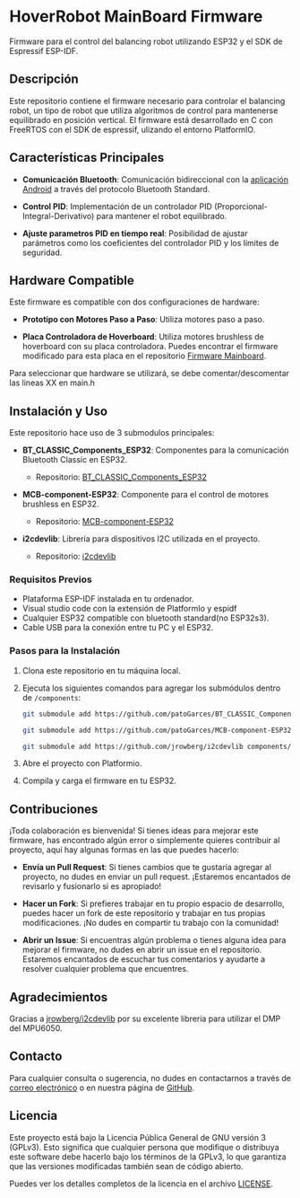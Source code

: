 # HoverRobot MainBoard Firmware

Firmware para el control del balancing robot utilizando ESP32 y el SDK de Espressif ESP-IDF.

## Descripción

Este repositorio contiene el firmware necesario para controlar el balancing robot, un tipo de robot que utiliza algoritmos de control para mantenerse equilibrado en posición vertical. El firmware está desarrollado en C con FreeRTOS con el SDK de espressif, ulizando el entorno PlatformIO.

## Características Principales

- **Comunicación Bluetooth**: Comunicación bidireccional con la [aplicación Android](https://github.com/patoGarces/HoverRobotApp-balancing-robot/) a través del protocolo Bluetooth Standard.

- **Control PID**: Implementación de un controlador PID (Proporcional-Integral-Derivativo) para mantener el robot equilibrado.  

- **Ajuste parametros PID en tiempo real**: Posibilidad de ajustar parámetros como los coeficientes del controlador PID y los límites de seguridad.

## Hardware Compatible

Este firmware es compatible con dos configuraciones de hardware:

- **Prototipo con Motores Paso a Paso**: Utiliza motores paso a paso.
  
- **Placa Controladora de Hoverboard**: Utiliza motores brushless de hoverboard con su placa controladora. Puedes encontrar el firmware modificado para esta placa en el repositorio [Firmware Mainboard](https://bitbucket.org/aero_pacio/firmware-mainboard/src/mainboard/).

Para seleccionar que hardware se utilizará, se debe comentar/descomentar las lineas XX en main.h

## Instalación y Uso

Este repositorio hace uso de 3 submodulos principales:

- **BT_CLASSIC_Components_ESP32**: Componentes para la comunicación Bluetooth Classic en ESP32.
  - Repositorio: [BT_CLASSIC_Components_ESP32](https://github.com/patoGarces/BT_CLASSIC_Components_ESP32)
    
- **MCB-component-ESP32**: Componente para el control de motores brushless en ESP32.
  - Repositorio: [MCB-component-ESP32](https://github.com/patoGarces/MCB-component-ESP32)

- **i2cdevlib**: Librería para dispositivos I2C utilizada en el proyecto.
  - Repositorio: [i2cdevlib](https://github.com/jrowberg/i2cdevlib)

### Requisitos Previos

- Plataforma ESP-IDF instalada en tu ordenador.
- Visual studio code con la extensión de PlatformIo y espidf
- Cualquier ESP32 compatible con bluetooth standard(no ESP32s3).
- Cable USB para la conexión entre tu PC y el ESP32.

### Pasos para la Instalación

1. Clona este repositorio en tu máquina local.
2. Ejecuta los siguientes comandos para agregar los submódulos dentro de `/components`:

    ```bash
    git submodule add https://github.com/patoGarces/BT_CLASSIC_Components_ESP32 components/BT_CLASSIC_Components_ESP32
    ```

    ```bash
    git submodule add https://github.com/patoGarces/MCB-component-ESP32 components/MCB-component-ESP32
    ```

    ```bash
    git submodule add https://github.com/jrowberg/i2cdevlib components/i2cdevlib
    ```

3. Abre el proyecto con Platformio.
4. Compila y carga el firmware en tu ESP32.


## Contribuciones

¡Toda colaboración es bienvenida! Si tienes ideas para mejorar este firmware, has encontrado algún error o simplemente quieres contribuir al proyecto, aquí hay algunas formas en las que puedes hacerlo:

- **Envía un Pull Request**: Si tienes cambios que te gustaría agregar al proyecto, no dudes en enviar un pull request. ¡Estaremos encantados de revisarlo y fusionarlo si es apropiado!

- **Hacer un Fork**: Si prefieres trabajar en tu propio espacio de desarrollo, puedes hacer un fork de este repositorio y trabajar en tus propias modificaciones. ¡No dudes en compartir tu trabajo con la comunidad!

- **Abrir un Issue**: Si encuentras algún problema o tienes alguna idea para mejorar el firmware, no dudes en abrir un issue en el repositorio. Estaremos encantados de escuchar tus comentarios y ayudarte a resolver cualquier problema que encuentres.

## Agradecimientos

Gracias a [jrowberg/i2cdevlib](https://github.com/jrowberg/i2cdevlib) por su excelente librería para utilizar el DMP del MPU6050.

## Contacto

Para cualquier consulta o sugerencia, no dudes en contactarnos a través de [correo electrónico](mailto:patricio.garces@outlook.com) o en nuestra página de [GitHub](https://github.com/patoGarces).

## Licencia

Este proyecto está bajo la Licencia Pública General de GNU versión 3 (GPLv3). Esto significa que cualquier persona que modifique o distribuya este software debe hacerlo bajo los términos de la GPLv3, lo que garantiza que las versiones modificadas también sean de código abierto.

Puedes ver los detalles completos de la licencia en el archivo [LICENSE](LICENSE).
